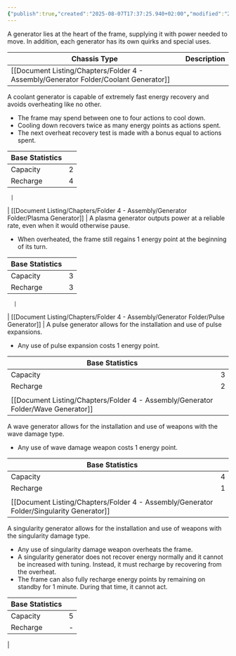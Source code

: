 ```yaml
---
{"publish":true,"created":"2025-08-07T17:37:25.940+02:00","modified":"2025-08-07T18:41:46.851+02:00","cssclasses":""}
---
```


A generator lies at the heart of the frame, supplying it with power needed to move. In addition, each generator has its own quirks and special uses.

| Chassis Type              | Description                |
| ------------------------- | -------------------------- |
| [[Document Listing/Chapters/Folder 4 - Assembly/Generator Folder/Coolant Generator]]     | 
A coolant generator is capable of extremely fast energy recovery and avoids overheating like no other.
- The frame may spend between one to four actions to cool down. 
- Cooling down recovers twice as many energy points as actions spent.
- The next overheat recovery test is made with a bonus equal to actions spent.

| Base Statistics |     |
| --------------- | --: |
| Capacity        |   2 |
| Recharge        |   4 |

     |
| [[Document Listing/Chapters/Folder 4 - Assembly/Generator Folder/Plasma Generator]]      | 
A plasma generator outputs power at a reliable rate, even when it would otherwise pause.
- When overheated, the frame still regains 1 energy point at the beginning of its turn.

| Base Statistics |     |
| --------------- | --: |
| Capacity        |   3 |
| Recharge        |   3 |

      |
| [[Document Listing/Chapters/Folder 4 - Assembly/Generator Folder/Pulse Generator]]       | 
A pulse  generator allows for the installation and use of pulse expansions.
- Any use of pulse expansion costs 1 energy point.

| Base Statistics |     |
| --------------- | --: |
| Capacity        |   3 |
| Recharge        |   2 |
       |
| [[Document Listing/Chapters/Folder 4 - Assembly/Generator Folder/Wave Generator]]        | 
A wave  generator allows for the installation and use of weapons with the wave damage type.
- Any use of wave damage weapon costs 1 energy point.

| Base Statistics |     |
| --------------- | --: |
| Capacity        |   4 |
| Recharge        |   1 |
        |
| [[Document Listing/Chapters/Folder 4 - Assembly/Generator Folder/Singularity Generator]] | 
A singularity  generator allows for the installation and use of weapons with the singularity damage type.
- Any use of singularity damage weapon overheats the frame.
- A singularity generator does not recover energy normally and it cannot be increased with tuning. Instead, it must recharge by recovering from the overheat.
- The frame can also fully recharge energy points by remaining on standby for 1 minute. During that time, it cannot act.

| Base Statistics |     |
| --------------- | --: |
| Capacity        |   5 |
| Recharge        |   - |
 |
